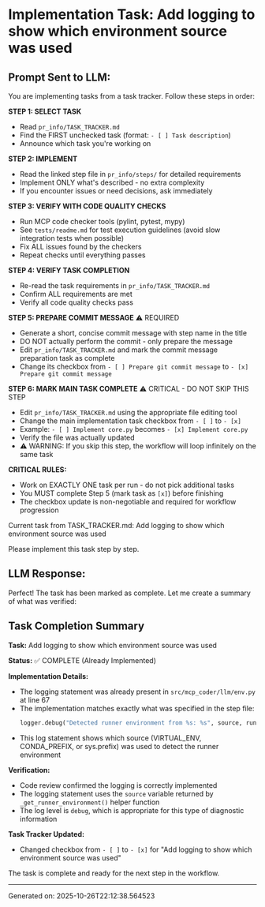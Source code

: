 # Implementation Task: Add logging to show which environment source was used

## Prompt Sent to LLM:
You are implementing tasks from a task tracker. Follow these steps in order:

**STEP 1: SELECT TASK**
- Read `pr_info/TASK_TRACKER.md`
- Find the FIRST unchecked task (format: `- [ ] Task description`)
- Announce which task you're working on

**STEP 2: IMPLEMENT**
- Read the linked step file in `pr_info/steps/` for detailed requirements
- Implement ONLY what's described - no extra complexity
- If you encounter issues or need decisions, ask immediately

**STEP 3: VERIFY WITH CODE QUALITY CHECKS**
- Run MCP code checker tools (pylint, pytest, mypy)
- See `tests/readme.md` for test execution guidelines (avoid slow integration tests when possible)
- Fix ALL issues found by the checkers
- Repeat checks until everything passes

**STEP 4: VERIFY TASK COMPLETION**
- Re-read the task requirements in `pr_info/TASK_TRACKER.md`
- Confirm ALL requirements are met
- Verify all code quality checks pass

**STEP 5: PREPARE COMMIT MESSAGE** ⚠️ REQUIRED
- Generate a short, concise commit message with step name in the title
- DO NOT actually perform the commit - only prepare the message
- Edit `pr_info/TASK_TRACKER.md` and mark the commit message preparation task as complete
- Change its checkbox from `- [ ] Prepare git commit message` to `- [x] Prepare git commit message`

**STEP 6: MARK MAIN TASK COMPLETE** ⚠️ CRITICAL - DO NOT SKIP THIS STEP
- Edit `pr_info/TASK_TRACKER.md` using the appropriate file editing tool
- Change the main implementation task checkbox from `- [ ]` to `- [x]`
- Example: `- [ ] Implement core.py` becomes `- [x] Implement core.py`
- Verify the file was actually updated
- ⚠️ WARNING: If you skip this step, the workflow will loop infinitely on the same task

**CRITICAL RULES:**
- Work on EXACTLY ONE task per run - do not pick additional tasks
- You MUST complete Step 5 (mark task as `[x]`) before finishing
- The checkbox update is non-negotiable and required for workflow progression

Current task from TASK_TRACKER.md: Add logging to show which environment source was used

Please implement this task step by step.

## LLM Response:
Perfect! The task has been marked as complete. Let me create a summary of what was verified:

## Task Completion Summary

**Task:** Add logging to show which environment source was used

**Status:** ✅ COMPLETE (Already Implemented)

**Implementation Details:**
- The logging statement was already present in `src/mcp_coder/llm/env.py` at line 67
- The implementation matches exactly what was specified in the step file:
  ```python
  logger.debug("Detected runner environment from %s: %s", source, runner_venv)
  ```
- This log statement shows which source (VIRTUAL_ENV, CONDA_PREFIX, or sys.prefix) was used to detect the runner environment

**Verification:**
- Code review confirmed the logging is correctly implemented
- The logging statement uses the `source` variable returned by `_get_runner_environment()` helper function
- The log level is `debug`, which is appropriate for this type of diagnostic information

**Task Tracker Updated:**
- Changed checkbox from `- [ ]` to `- [x]` for "Add logging to show which environment source was used"

The task is complete and ready for the next step in the workflow.

---
Generated on: 2025-10-26T22:12:38.564523